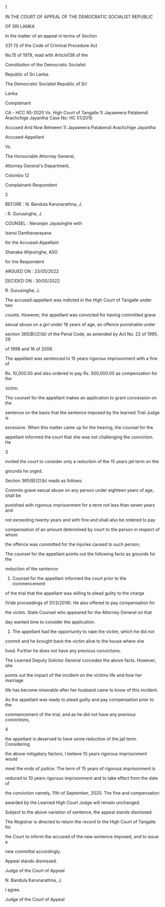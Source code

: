 1

IN THE COURT OF APPEAL OF THE DEMOCRATIC SOCIALIST REPUBLIC

OF SRI LANKA

In the matter of an appeal in terms of Section

331 (1) of the Code of Criminal Procedure Act

No.15 of 1979, read with Article138 of the

Constitution of the Democratic Socialist

Republic of Sri Lanka.

The Democratic Socialist Republic of Sri

Lanka.

Complainant

CA - HCC 95-2020 Vs. High Court of Tangalle 1) Jayaweera Patabendi Arachchige Jayantha Case No: HC 51/2015

Accused And Now Between 1) Jayaweera Patabendi Arachchige Jayantha

Accused-Appellant

Vs.

The Honourable Attorney General,

Attorney General's Department,

Colombo 12

Complainant-Respondent

2

BEFORE : N. Bandula Karunarathna, J.

: R. Gurusinghe, J.

COUNSEL : Neranjan Jayasinghe with

Isansi Danthanarayana

for the Accused-Appellant

Shanaka Wijesinghe, ASG

for the Respondent

ARGUED ON : 23/05/2022

DECIDED ON : 30/05/2022

R. Gurusinghe, J.

The accused-appellant was indicted in the High Court of Tangalle under two

counts. However, the appellant was convicted for having committed grave

sexual abuse on a girl under 16 years of age, an offence punishable under

section 365(B)(2)(b) of the Penal Code, as amended by Act No. 22 of 1995, 29

of 1998 and 16 of 2006.

The appellant was sentenced to 15 years rigorous imprisonment with a fine of

Rs. 10,000.00 and also ordered to pay Rs. 500,000.00 as compensation for the

victim.

The counsel for the appellant makes an application to grant concession on the

sentence on the basis that the sentence imposed by the learned Trial Judge is

excessive. When this matter came up for the hearing, the counsel for the

appellant informed the court that she was not challenging the conviction. He

3

invited the court to consider only a reduction of the 15 years jail term on the

grounds he urged.

Section 365(B)(2)(b) reads as follows:

Commits grave sexual abuse on any person under eighteen years of age, shall be

punished with rigorous imprisonment for a term not less than seven years and

not exceeding twenty years and with fine and shall also be ordered to pay

compensation of an amount determined by court to the person in respect of whom

the offence was committed for the injuries caused to such person;

The counsel for the appellant points out the following facts as grounds for the

reduction of the sentence:

1. Counsel for the appellant informed the court prior to the commencement

of the trial that the appellant was willing to plead guilty to the charge

(Vide proceedings of 31/3/2016). He also offered to pay compensation for

the victim. State Counsel who appeared for the Attorney General on that

day wanted time to consider the application.

2. The appellant had the opportunity to rape the victim, which he did not

commit and he brought back the victim alive to the house where she

lived. Further he does not have any previous convictions.

The Learned Deputy Solictor General concedes the above facts. However, she

points out the impact of the incident on the victims life and how her marriage

life has become miserable after her husband came to know of this incident.

As the appellant was ready to plead guilty and pay compensation prior to the

commencement of the trial, and as he did not have any previous convictions,

4

the appellant is deserved to have some reduction of the jail term. Considering

the above mitigatory factors, I believe 10 years rigorous imprisonment would

meet the ends of justice. The term of 15 years of rigorous imprisonment is

reduced to 10 years rigorous imprisonment and to take effect from the date of

the conviction namely, 11th of September, 2020. The fine and compensation

awarded by the Learned High Court Judge will remain unchanged.

Subject to the above variation of sentence, the appeal stands dismissed.

The Registrar is directed to return the record to the High Court of Tangalle for

the Court to inform the accused of the new sentence imposed, and to issue a

new committal accordingly.

Appeal stands dismissed.

Judge of the Court of Appeal

N. Bandula Karunarathna, J.

I agree.

Judge of the Court of Appeal